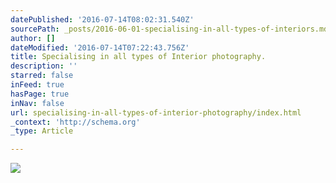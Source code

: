 ```yaml
---
datePublished: '2016-07-14T08:02:31.540Z'
sourcePath: _posts/2016-06-01-specialising-in-all-types-of-interiors.md
author: []
dateModified: '2016-07-14T07:22:43.756Z'
title: Specialising in all types of Interior photography.
description: ''
starred: false
inFeed: true
hasPage: true
inNav: false
url: specialising-in-all-types-of-interior-photography/index.html
_context: 'http://schema.org'
_type: Article

---
```

![](https://s3-us-west-2.amazonaws.com/the-grid-img/p/eae6bbc3c87dbb54b9e9f14b6cd43ca972c238db.jpg)